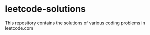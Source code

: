 # leetcode-solutions
This repository contains the solutions of various coding problems in leetcode.com
